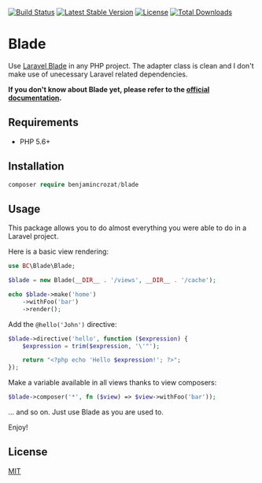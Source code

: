 [![Build Status](https://travis-ci.org/benjamincrozat/blade.svg?branch=master)](https://travis-ci.org/benjamincrozat/blade)
[![Latest Stable Version](https://poser.pugx.org/benjamincrozat/blade/v/stable)](https://packagist.org/packages/benjamincrozat/blade)
[![License](https://poser.pugx.org/benjamincrozat/blade/license)](https://packagist.org/packages/benjamincrozat/blade)
[![Total Downloads](https://poser.pugx.org/benjamincrozat/blade/downloads)](https://packagist.org/packages/benjamincrozat/blade)

# Blade

Use [Laravel Blade](https://laravel.com/docs/blade) in any PHP project. The adapter class is clean and I don't make use of unecessary Laravel related dependencies.

**If you don't know about Blade yet, please refer to the [official documentation](https://laravel.com/docs/blade).**

## Requirements

- PHP 5.6+

## Installation

```php
composer require benjamincrozat/blade
```

## Usage

This package allows you to do almost everything you were able to do in a Laravel project.

Here is a basic view rendering:

```php
use BC\Blade\Blade;

$blade = new Blade(__DIR__ . '/views', __DIR__ . '/cache');

echo $blade->make('home')
    ->withFoo('bar')
    ->render();
```

Add the `@hello('John')` directive:

```php
$blade->directive('hello', function ($expression) {
    $expression = trim($expression, '\'"');

    return "<?php echo 'Hello $expression!'; ?>";
});
```

Make a variable available in all views thanks to view composers:

```php
$blade->composer('*', fn ($view) => $view->withFoo('bar'));
```

... and so on. Just use Blade as you are used to.

Enjoy!

## License

[MIT](http://opensource.org/licenses/MIT)
